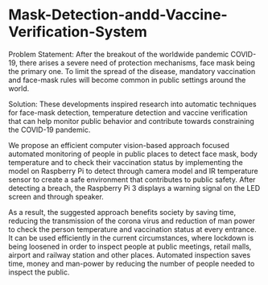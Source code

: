 # Mask-Detection-andd-Vaccine-Verification-System

Problem Statement:
After the breakout of the worldwide pandemic COVID-19, there arises a severe need of protection mechanisms, face mask being the primary one. To limit the spread of the disease, mandatory vaccination and face-mask rules will become common in public settings around the world.

Solution:
These developments inspired research into automatic techniques for face-mask detection, temperature detection and vaccine verification that can help monitor public behavior and contribute towards constraining the COVID-19 pandemic.

We propose an efficient computer vision-based approach focused automated monitoring of people in public places to detect face mask, body temperature and to check their vaccination status by implementing the model on Raspberry Pi to detect through camera model and IR temperature sensor to create a safe environment that contributes to public safety. After detecting a breach, the Raspberry Pi 3 displays a warning signal on the LED screen and through speaker.

As a result, the suggested approach benefits society by saving time, reducing the transmission of the corona virus and reduction of man power to check the person temperature and vaccination status at every entrance. It can be used efficiently in the current circumstances, where lockdown is being loosened in order to inspect people at public meetings, retail malls, airport and railway station and other places. Automated inspection saves time, money and man-power by reducing the number of people needed to inspect the public.
